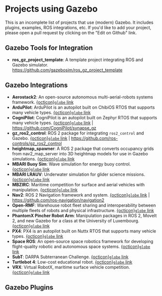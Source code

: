 # Projects using Gazebo

This is an incomplete list of projects that use (modern) Gazebo. It includes
plugins, examples, ROS integrations, etc. If you'd like to add your project,
please open a pull request by clicking on the "Edit on Github" link.

## Gazebo Tools for Integration

- **ros_gz_project_template**: A template project integrating ROS and Gazebo
  simulator. https://github.com/gazebosim/ros_gz_project_template

## Gazebo Integrations

- **Aerostack2**: An open-source autonomous multi-aerial-robots systems framework. [{octicon}`globe` link](https://github.com/aerostack2/aerostack2)
- **ArduPilot**: ArduPilot is an autopilot built on ChibiOS RTOS that supports many vehicle types. [{octicon}`globe` link](https://ardupilot.org/dev/docs/sitl-with-gazebo.html)
- **CogniPilot**: CogniPilot is an autopilot built on Zephyr RTOS that supports many vehicle types. [{octicon}`globe` link](https://cognipilot.org)
  | <https://github.com/CogniPilot/synapse_gz>
- **gz_ros2_control**: ROS 2 package for integrating `ros2_control` and Gazebo.
  [{octicon}`globe` link](https://control.ros.org/jazzy/doc/gz_ros2_control/doc/index.html)
  | <https://github.com/ros-controls/gz_ros2_control>
- **heightmap_spawner**: A ROS 2 package that converts occupancy grids from nav2_map_server into 3D heightmap models for use in Gazebo simulations. [{octicon}`globe` link](https://github.com/damanikjosh/heightmap_spawner)
- **MBARI Buoy Sim**: Wave simulation for energy buoy control. [{octicon}`globe` link](https://github.com/osrf/buoy_sim)
- **MBARI LRAUV**: Underwater simulation for glider science missions. [{octicon}`globe` link](https://github.com/osrf/lrauv)
- **MBZIRC**: Maritime competition for surface and aerial vehicles with manipulation. [{octicon}`globe` link](https://github.com/osrf/mbzirc)
- **Nav2**: ROS 2 Navigation framework and system.
  [{octicon}`globe` link](https://nav2.org/) |
  <https://github.com/ros-navigation/navigation2>
- **Open-RMF**: Warehouse robot fleet sharing and interoperability between multiple fleets of robots and physical infrastructure. [{octicon}`globe` link](https://www.open-rmf.org/)
- **PhantomX Pincher Robot Arm**: Manipulation packages in ROS 2, MoveIt 2, and new Gazebo for a class at the University of Luxembourg. [{octicon}`globe` link](https://github.com/snt-spacer/phantomx_pincher/tree/ros2)
- **PX4**: PX4 is an autopilot built on Nuttx RTOS that supports many vehicle types. [{octicon}`globe` link](https://docs.px4.io/v1.15/en/sim_gazebo_gz/)
- **Space ROS**: An open-source space robotics framework for developing flight-quality robotic and autonomous space systems. [{octicon}`globe` link](https://space.ros.org/)
- **SubT**: DARPA Subterranean Challenge. [{octicon}`globe` link](https://github.com/osrf/subt)
- **Turtlebot 4**: Low-cost educational robot. [{octicon}`globe` link](https://clearpathrobotics.com/turtlebot-4)
- **VRX**: Virtual RobotX, maritime surface vehicle competition. [{octicon}`globe` link](https://github.com/osrf/vrx)

## Gazebo Plugins

